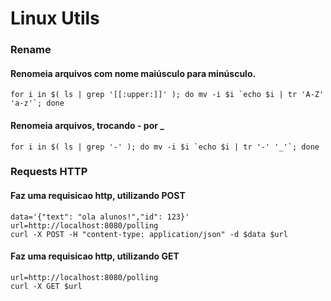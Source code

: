 # Linux Utils 
### Rename
#### Renomeia arquivos com nome maiúsculo para minúsculo.
```shell
for i in $( ls | grep '[[:upper:]]' ); do mv -i $i `echo $i | tr 'A-Z' 'a-z'`; done
```
#### Renomeia arquivos, trocando - por _
```shell
for i in $( ls | grep '-' ); do mv -i $i `echo $i | tr '-' '_'`; done
```
### Requests HTTP
#### Faz uma requisicao http, utilizando POST
```shell
data='{"text": "ola alunos!","id": 123}'
url=http://localhost:8080/polling
curl -X POST -H "content-type: application/json" -d $data $url
```
#### Faz uma requisicao http, utilizando GET
```shell
url=http://localhost:8080/polling
curl -X GET $url
```
